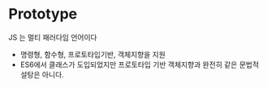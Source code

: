 # Prototype

JS 는 멀티 패러다임 언어이다

- 명령형, 함수형, 프로토타입기반, 객체지향을 지원
- ES6에서 클래스가 도입되었지만 프로토타입 기반 객체지향과 완전히 같은 문법적 설탕은 아니다.
